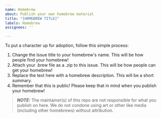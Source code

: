 ```yaml
---
name: Homebrew
about: Publish your own homebrew material
title: "[HOMEBREW TITLE]"
labels: Homebrew
assignees: ''

---
```


To put a character up for adoption, follow this simple process:
1) Change the Issue title to your homebrew's name. This will be how people find your homebrew!
2) Attach your .brew file as a .zip to this issue. This will be how people can get your homebrew!
3) Replace the text here with a homebrew description. This will be a short summary.
4) Remember that this is public! Please keep that in mind when you publish your homebrew!
> **_NOTE:_** The maintainer(s) of this repo are not responsible for what you publish on here. We do not condone using art or other like media (including other homebrews) without attribution.
